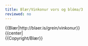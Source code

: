 ```yaml
---
title: Blær/Vinkonur vors og blóma/3
reviewed: no
---
```

<vocabulary>
</vocabulary>
{{Blær|http://blaer.is/grein/vinkonur}}

<div class="book" data-translate=true data-audio-file="vinkonurvorsogbloma-03-3.mp3">
{{center|<Audio src="vinkonurvorsogbloma-03-3.mp3"/>}}
<html>
<div class="blaer article">

<div class="article-entry">
  <div class="image-box image-box-medium">
    <img src="https://ylhyra.is/Special:Filepath/Blær_–_Vinkonur_vors_og_blóma_46075.jpeg">
  </div>

  <div class="text">
    <p><strong data-no-translate="true" data-no-audio="true">Íris:</strong> Svo eru svona einhverjir sem kaupa sér bretti en nota það síðan ekkert.<br><strong data-no-translate="true" data-no-audio="true">Hildur:</strong> Pósta bara mynd af sér með því á Instagram.<br><strong data-no-translate="true" data-no-audio="true">E</strong><strong data-no-translate="true" data-no-audio="true">va:</strong> Ég hef ekki sett mynd af mér á Instagram
      með mitt bretti.</p>
  </div>

  <div class="text">
    <blockquote>
      <p><strong data-no-translate="true" data-no-audio="true">„Íris</strong>: Sjálfsmyndir og ís er líka það eina sem fólk póstar.“</p>
    </blockquote>
  </div>

  <div class="text">
    <p><strong data-no-translate="true" data-no-audio="true">Hildur:</strong> Ég er mest bara að pósta náttúrumyndum.<br><strong data-no-translate="true" data-no-audio="true"></strong><strong data-no-translate="true" data-no-audio="true">Íris:</strong> Sjálfsmyndir eru ofnotaðar.<br><strong data-no-translate="true" data-no-audio="true"></strong><strong data-no-translate="true" data-no-audio="true">Hildur:</strong> Ég heyrði af einni stelpu sem var með 28 myndir á Instagram og 27
      af þeim voru sjálfsmyndir.<br><strong data-no-translate="true" data-no-audio="true"></strong><strong data-no-translate="true" data-no-audio="true">Íris:</strong> Ég held að sumir vilji bara fá kommentið: „Þú ert sætust“og eitthvað svona.<br><strong data-no-translate="true" data-no-audio="true"></strong><strong data-no-translate="true" data-no-audio="true">Hildur:</strong> En svo segir enginn það við mann í alvöru, maður hittir
      einhvern og þá er hann rosa feiminn en á Instagram, þá bara: „Sætasta.“</p>
  </div>

</div>

</div>
</html>
</div>
{{Copyright/Blær}}

